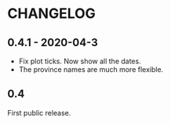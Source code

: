 # CHANGELOG

## 0.4.1 - 2020-04-3

- Fix plot ticks. Now show all the dates.
- The province names are much more flexible.

## 0.4

First public release.
